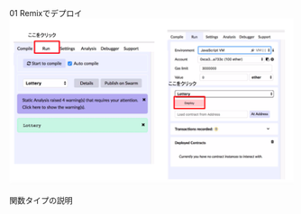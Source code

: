 01
Remixでデプロイ
![Remixデプロイ](https://github.com/cryptoage-jp/education/blob/master/images/Remix01.png)

関数タイプの説明